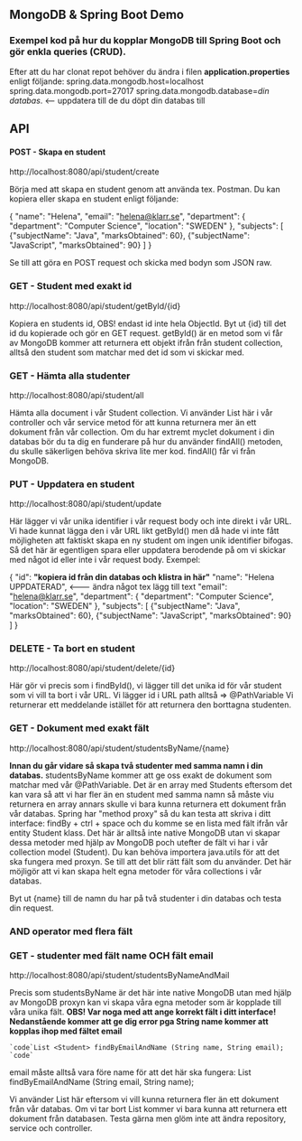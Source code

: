## MongoDB & Spring Boot Demo

### Exempel kod på hur du kopplar MongoDB till Spring Boot och gör enkla queries (CRUD).

Efter att du har clonat repot behöver du ändra i filen **application.properties** enligt följande:
spring.data.mongodb.host=localhost
spring.data.mongodb.port=27017
spring.data.mongodb.database=*din databas*.  <-- uppdatera till de du döpt din databas till

## API

#### POST - Skapa en student
http://localhost:8080/api/student/create

Börja med att skapa en student genom att använda tex. Postman. Du kan kopiera eller skapa en student enligt följande:

{
    "name": "Helena",
    "email": "helena@klarr.se",
    "department": {
        "department": "Computer Science",
        "location": "SWEDEN"
    },
    "subjects": [
        {"subjectName": "Java",
        "marksObtained": 60},
        {"subjectName": "JavaScript",
        "marksObtained": 90}
    ]
}

Se till att göra en POST request och skicka med bodyn som JSON raw.

### GET - Student med exakt id
http://localhost:8080/api/student/getById/{id}

Kopiera en students id, OBS! endast id inte hela ObjectId. Byt ut {id} till det id du kopierade och gör en GET request.
getById() är en metod som vi får av MongoDB kommer att returnera ett objekt ifrån från student collection, alltså den student som matchar med det id som vi skickar med.

### GET - Hämta alla studenter
http://localhost:8080/api/student/all

Hämta alla document i vår Student collection. Vi använder List här i vår controller och vår service metod för att kunna returnera mer än ett dokument från vår
collection. Om du har extremt myclet dokument i din databas bör du ta dig en funderare på hur du använder findAll() metoden, du skulle säkerligen behöva skriva lite mer kod.
findAll() får vi från MongoDB.

### PUT - Uppdatera en student
http://localhost:8080/api/student/update

Här lägger vi vår unika identifier i vår request body och inte direkt i vår URL. Vi hade kunnat lägga den i vår URL likt getById() men då hade vi inte fått
möjligheten att faktiskt skapa en ny student om ingen unik identifier bifogas. Så det här är egentligen spara eller uppdatera berodende på om vi skickar  med 
något id eller inte i vår request body. 
Exempel:

{
    "id": **"kopiera id från din databas och klistra in här"**
    "name": "Helena UPPDATERAD", <--- ändra något tex lägg till text
    "email": "helena@klarr.se",
    "department": {
        "department": "Computer Science",
        "location": "SWEDEN"
    },
    "subjects": [
        {"subjectName": "Java",
        "marksObtained": 60},
        {"subjectName": "JavaScript",
        "marksObtained": 90}
    ]
}

### DELETE - Ta bort en student
http://localhost:8080/api/student/delete/{id}

Här gör vi precis som i findById(), vi lägger till det unika id för vår student som vi vill ta bort i vår URL. Vi lägger id i URL path alltså => @PathVariable
Vi returnerar ett meddelande istället för att returnera den borttagna studenten.

### GET - Dokument med exakt fält
http://localhost:8080/api/student/studentsByName/{name}

**Innan du går vidare så skapa två studenter med samma namn i din databas.**
studentsByName kommer att ge oss exakt de dokument som matchar med vår @PathVariable. Det är en array med Students eftersom det kan vara så att vi har fler än
en student med samma namn så måste viu returnera en array annars skulle vi bara kunna returnera ett dokument från vår databas.
Spring har "method proxy" så du kan testa att skriva i ditt interface: findBy + ctrl + space och du komme se en lista med fält ifrån vår entity Student klass.
Det här är alltså inte native MongoDB utan vi skapar dessa metoder med hjälp av MongoDB poch utefter de fält vi har i vår collection model (Student). Du kan behöva importera java.utils 
för att det ska fungera med proxyn. Se till att det blir rätt fält som du använder. 
Det här möjligör att vi kan skapa helt egna metoder för våra collections i vår databas.

Byt ut {name} till de namn du har på två studenter i din databas och testa din request.

### AND operator med flera fält
### GET - studenter med fält name OCH fält email
http://localhost:8080/api/student/studentsByNameAndMail

Precis som studentsByName är det här inte native MongoDB utan med hjälp av MongoDB proxyn kan vi skapa våra egna metoder som är kopplade till våra unika
fält. **OBS! Var noga med att ange korrekt fält i ditt interface! Nedanstående kommer att ge dig error pga String name kommer att kopplas ihop med fältet email**

	`code`List <Student> findByEmailAndName (String name, String email);	`code`

email måste alltså vara före name för att det här ska fungera:
List <Student> findByEmailAndName (String email, String name);
  
Vi använder List här eftersom vi vill kunna returnera fler än ett dokument från vår databas. Om vi tar bort List kommer vi bara kunna att returnera ett dokument
  från databasen. Testa gärna men glöm inte att ändra repository, service och controller.
    

  


